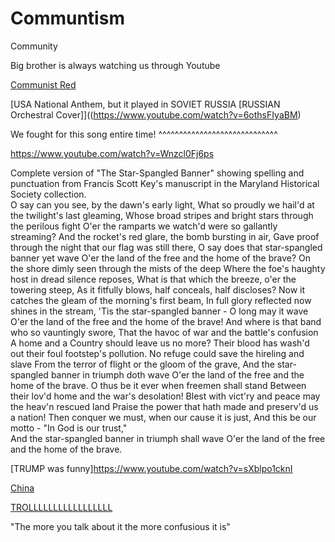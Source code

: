# Communtism
Community

Big brother is always watching us through Youtube

[Communist Red](https://www.youtube.com/watch?v=6othsFIyaBM)

[USA National Anthem, but it played in SOVIET RUSSIA [RUSSIAN Orchestral Cover]]((https://www.youtube.com/watch?v=6othsFIyaBM)

We fought for this song entire time! ^^^^^^^^^^^^^^^^^^^^^^^^^^^^^

<https://www.youtube.com/watch?v=Wnzcl0Fj6ps>

Complete version of "The Star-Spangled Banner" showing spelling and punctuation 
from Francis Scott Key's manuscript in the Maryland Historical Society collection.  
O say can you see, by the dawn's early light, 
What so proudly we hail'd at the twilight's last gleaming, 
Whose broad stripes and bright stars through the perilous fight 
O'er the ramparts we watch'd were so gallantly streaming? 
And the rocket's red glare, the bomb bursting in air, 
Gave proof through the night that our flag was still there, 
O say does that star-spangled banner yet wave 
O'er the land of the free and the home of the brave? 
On the shore dimly seen through the mists of the deep 
Where the foe's haughty host in dread silence reposes, 
What is that which the breeze, o'er the towering steep, 
As it fitfully blows, half conceals, half discloses? 
Now it catches the gleam of the morning's first beam, 
In full glory reflected now shines in the stream, 
'Tis the star-spangled banner - O long may it wave 
O'er the land of the free and the home of the brave! 
And where is that band who so vauntingly swore, 
That the havoc of war and the battle's confusion 
A home and a Country should leave us no more? 
Their blood has wash'd out their foul footstep's pollution. 
No refuge could save the hireling and slave 
From the terror of flight or the gloom of the grave, 
And the star-spangled banner in triumph doth wave 
O'er the land of the free and the home of the brave. 
O thus be it ever when freemen shall stand 
Between their lov'd home and the war's desolation! 
Blest with vict'ry and peace may the heav'n rescued land 
Praise the power that hath made and preserv'd us a nation! 
Then conquer we must, when our cause it is just, 
And this be our motto - "In God is our trust,"  
And the star-spangled banner in triumph shall wave 
O'er the land of the free and the home of the brave.

[TRUMP was funny]<https://www.youtube.com/watch?v=sXblpo1cknI>

[China](https://www.youtube.com/watch?v=RDrfE9I8_hs)

[TROLLLLLLLLLLLLLLLLL](https://www.youtube.com/watch?v=PobQzVsj7GE)


"The more you talk about it the more confusious it is"
